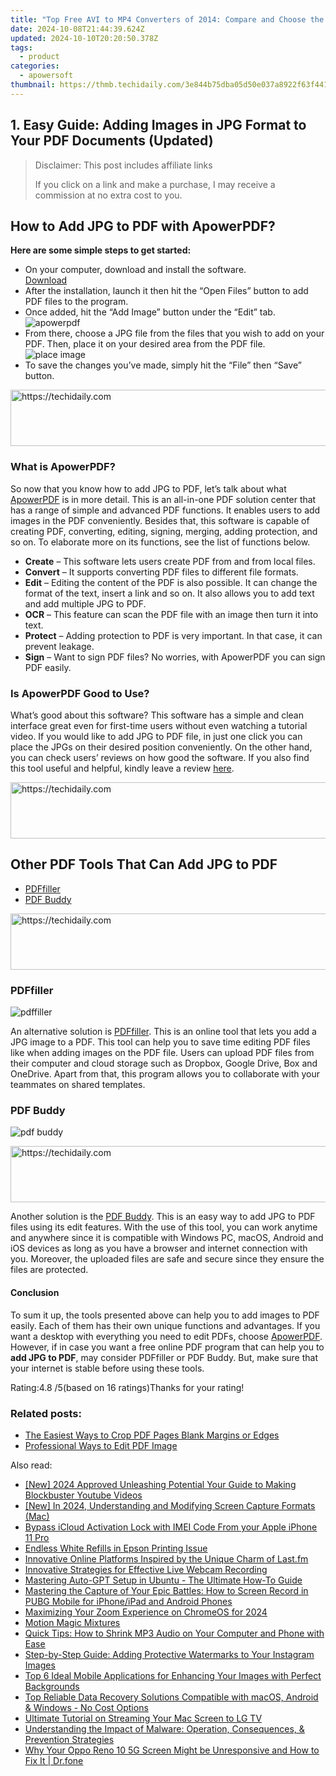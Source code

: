 ```yaml
---
title: "Top Free AVI to MP4 Converters of 2014: Compare and Choose the Ideal One!"
date: 2024-10-08T21:44:39.624Z
updated: 2024-10-10T20:20:50.378Z
tags:
  - product
categories:
  - apowersoft
thumbnail: https://thmb.techidaily.com/3e844b75dba05d50e037a8922f63f44130183016b1138a00c38fe8d101f4bd1f.jpg
---
```


## 1. Easy Guide: Adding Images in JPG Format to Your PDF Documents (Updated)

>  Disclaimer: This post includes affiliate links
>
>  If you click on a link and make a purchase, I may receive a commission at no extra cost to you.
>

## How to Add JPG to PDF with ApowerPDF?

**Here are some simple steps to get started:**

* On your computer, download and install the software.  
[Download](https://tools.techidaily.com/apowersoft/products/)
* After the installation, launch it then hit the “Open Files” button to add PDF files to the program.
* Once added, hit the “Add Image” button under the “Edit” tab.  
![apowerpdf](https://www.apowersoft.com//webusupload.aoscdn.com/apowercom/wp-content/uploads/2020/07/add-image.jpg.webp)
* From there, choose a JPG file from the files that you wish to add on your PDF. Then, place it on your desired area from the PDF file.  
![place image](https://www.apowersoft.com//webusupload.aoscdn.com/apowercom/wp-content/uploads/2020/07/place-jpg.jpg.webp)
* To save the changes you’ve made, simply hit the “File” then “Save” button.

<!-- affiliate ads begin -->
<a href="https://aligracehair.sjv.io/c/5597632/2027167/19272" target="_top" id="2027167">
  <img src="//a.impactradius-go.com/display-ad/19272-2027167" border="0" alt="https://techidaily.com" width="728" height="90"/>
</a>
<img height="0" width="0" src="https://aligracehair.sjv.io/i/5597632/2027167/19272" style="position:absolute;visibility:hidden;" border="0" />
<!-- affiliate ads end -->

### What is ApowerPDF?

So now that you know how to add JPG to PDF, let’s talk about what [ApowerPDF](https://tools.techidaily.com/apowersoft/apower-pdf/) is in more detail. This is an all-in-one PDF solution center that has a range of simple and advanced PDF functions. It enables users to add images in the PDF conveniently. Besides that, this software is capable of creating PDF, converting, editing, signing, merging, adding protection, and so on. To elaborate more on its functions, see the list of functions below.

* **Create** – This software lets users create PDF from and from local files.
* **Convert** – It supports converting PDF files to different file formats.
* **Edit**  – Editing the content of the PDF is also possible. It can change the format of the text, insert a link and so on. It also allows you to add text and add multiple JPG to PDF.
* **OCR** – This feature can scan the PDF file with an image then turn it into text.
* **Protect** – Adding protection to PDF is very important. In that case, it can prevent leakage.
* **Sign** – Want to sign PDF files? No worries, with ApowerPDF you can sign PDF easily.

### Is ApowerPDF Good to Use?

What’s good about this software? This software has a simple and clean interface great even for first-time users without even watching a tutorial video. If you would like to add JPG to PDF file, in just one click you can place the JPGs on their desired position conveniently. On the other hand, you can check users’ reviews on how good the software. If you also find this tool useful and helpful, kindly leave a review [here](https://www.g2crowd.com/products/apowerpdf/reviews).

<!-- affiliate ads begin -->
<a href="https://appsumo.8odi.net/c/5597632/2094418/7443" target="_top" id="2094418">
  <img src="//a.impactradius-go.com/display-ad/7443-2094418" border="0" alt="https://techidaily.com" width="728" height="90"/>
</a>
<img height="0" width="0" src="https://appsumo.8odi.net/i/5597632/2094418/7443" style="position:absolute;visibility:hidden;" border="0" />
<!-- affiliate ads end -->

## Other PDF Tools That Can Add JPG to PDF

* [PDFfiller](https://tools.techidaily.com/apowersoft/products/)
* [PDF Buddy](https://tools.techidaily.com/apowersoft/products/)

<!-- affiliate ads begin -->
<a href="https://appsumo.8odi.net/c/5597632/2087408/7443" target="_top" id="2087408">
  <img src="//a.impactradius-go.com/display-ad/7443-2087408" border="0" alt="https://techidaily.com" width="728" height="90"/>
</a>
<img height="0" width="0" src="https://appsumo.8odi.net/i/5597632/2087408/7443" style="position:absolute;visibility:hidden;" border="0" />
<!-- affiliate ads end -->

### PDFfiller

![pdffiller](https://www.apowersoft.com//webusupload.aoscdn.com/apowercom/wp-content/uploads/2020/07/add-image-pdffiller.jpg.webp)

An alternative solution is [PDFfiller](https://www.pdffiller.com/en/categories/add-image.htm). This is an online tool that lets you add a JPG image to a PDF. This tool can help you to save time editing PDF files like when adding images on the PDF file. Users can upload PDF files from their computer and cloud storage such as Dropbox, Google Drive, Box and OneDrive. Apart from that, this program allows you to collaborate with your teammates on shared templates.

### PDF Buddy

![pdf buddy](https://www.apowersoft.com//webusupload.aoscdn.com/apowercom/wp-content/uploads/2020/07/add-jpg-using-pdfbuddy.jpg.webp)

<!-- affiliate ads begin -->
<a href="https://zebaoaffiliateprogram.pxf.io/c/5597632/2137974/21526" target="_top" id="2137974">
  <img src="//a.impactradius-go.com/display-ad/21526-2137974" border="0" alt="https://techidaily.com" width="728" height="90"/>
</a>
<img height="0" width="0" src="https://zebaoaffiliateprogram.pxf.io/i/5597632/2137974/21526" style="position:absolute;visibility:hidden;" border="0" />
<!-- affiliate ads end -->

Another solution is the [PDF Buddy](https://www.pdfbuddy.com/how-to/add-image-to-pdf). This is an easy way to add JPG to PDF files using its edit features. With the use of this tool, you can work anytime and anywhere since it is compatible with Windows PC, macOS, Android and iOS devices as long as you have a browser and internet connection with you. Moreover, the uploaded files are safe and secure since they ensure the files are protected.

#### Conclusion

To sum it up, the tools presented above can help you to add images to PDF easily. Each of them has their own unique functions and advantages. If you want a desktop with everything you need to edit PDFs, choose [ApowerPDF](https://tools.techidaily.com/apowersoft/apower-pdf/). However, if in case you want a free online PDF program that can help you to **add JPG to PDF**, may consider PDFfiller or PDF Buddy. But, make sure that your internet is stable before using these tools.

Rating:4.8 /5(based on 16 ratings)Thanks for your rating!

### Related posts:

* [The Easiest Ways to Crop PDF Pages Blank Margins or Edges](https://tools.techidaily.com/apowersoft/apower-pdf/)
* [Professional Ways to Edit PDF Image](https://tools.techidaily.com/apowersoft/apower-pdf/)

<ins class="adsbygoogle"
     style="display:block"
     data-ad-format="autorelaxed"
     data-ad-client="ca-pub-7571918770474297"
     data-ad-slot="1223367746"></ins>

<ins class="adsbygoogle"
     style="display:block"
     data-ad-client="ca-pub-7571918770474297"
     data-ad-slot="8358498916"
     data-ad-format="auto"
     data-full-width-responsive="true"></ins>

<span class="atpl-alsoreadstyle">Also read:</span>
<div><ul>
<li><a href="https://youtube-data.techidaily.com/024-approved-unleashing-potential-your-guide-to-making-blockbuster-youtube-videos/"><u>[New] 2024 Approved Unleashing Potential Your Guide to Making Blockbuster Youtube Videos</u></a></li>
<li><a href="https://digital-screen-recording.techidaily.com/new-in-2024-understanding-and-modifying-screen-capture-formats-mac/"><u>[New] In 2024, Understanding and Modifying Screen Capture Formats (Mac)</u></a></li>
<li><a href="https://activate-lock.techidaily.com/bypass-icloud-activation-lock-with-imei-code-from-your-apple-iphone-11-pro-by-drfone-ios/"><u>Bypass iCloud Activation Lock with IMEI Code From your Apple iPhone 11 Pro</u></a></li>
<li><a href="https://printer-issues.techidaily.com/endless-white-refills-in-epson-printing-issue/"><u>Endless White Refills in Epson Printing Issue</u></a></li>
<li><a href="https://win-cloud.techidaily.com/innovative-online-platforms-inspired-by-the-unique-charm-of-lastfm/"><u>Innovative Online Platforms Inspired by the Unique Charm of Last.fm</u></a></li>
<li><a href="https://visual-screen-recording.techidaily.com/innovative-strategies-for-effective-live-webcam-recording/"><u>Innovative Strategies for Effective Live Webcam Recording</u></a></li>
<li><a href="https://tech-hub.techidaily.com/mastering-auto-gpt-setup-in-ubuntu-the-ultimate-how-to-guide/"><u>Mastering Auto-GPT Setup in Ubuntu - The Ultimate How-To Guide</u></a></li>
<li><a href="https://win-cloud.techidaily.com/mastering-the-capture-of-your-epic-battles-how-to-screen-record-in-pubg-mobile-for-iphoneipad-and-android-phones/"><u>Mastering the Capture of Your Epic Battles: How to Screen Record in PUBG Mobile for iPhone/iPad and Android Phones</u></a></li>
<li><a href="https://extra-skills.techidaily.com/maximizing-your-zoom-experience-on-chromeos-for-2024/"><u>Maximizing Your Zoom Experience on ChromeOS for 2024</u></a></li>
<li><a href="https://extra-resources.techidaily.com/motion-magic-mixtures/"><u>Motion Magic Mixtures</u></a></li>
<li><a href="https://win-cloud.techidaily.com/quick-tips-how-to-shrink-mp3-audio-on-your-computer-and-phone-with-ease/"><u>Quick Tips: How to Shrink MP3 Audio on Your Computer and Phone with Ease</u></a></li>
<li><a href="https://win-cloud.techidaily.com/step-by-step-guide-adding-protective-watermarks-to-your-instagram-images/"><u>Step-by-Step Guide: Adding Protective Watermarks to Your Instagram Images</u></a></li>
<li><a href="https://win-cloud.techidaily.com/top-6-ideal-mobile-applications-for-enhancing-your-images-with-perfect-backgrounds/"><u>Top 6 Ideal Mobile Applications for Enhancing Your Images with Perfect Backgrounds</u></a></li>
<li><a href="https://win-cloud.techidaily.com/top-reliable-data-recovery-solutions-compatible-with-macos-android-and-windows-no-cost-options/"><u>Top Reliable Data Recovery Solutions Compatible with macOS, Android & Windows - No Cost Options</u></a></li>
<li><a href="https://win-cloud.techidaily.com/ultimate-tutorial-on-streaming-your-mac-screen-to-lg-tv/"><u>Ultimate Tutorial on Streaming Your Mac Screen to LG TV</u></a></li>
<li><a href="https://win-cloud.techidaily.com/understanding-the-impact-of-malware-operation-consequences-and-prevention-strategies/"><u>Understanding the Impact of Malware: Operation, Consequences, & Prevention Strategies</u></a></li>
<li><a href="https://howto.techidaily.com/why-your-oppo-reno-10-5g-screen-might-be-unresponsive-and-how-to-fix-it-drfone-by-drfone-fix-android-problems-fix-android-problems/"><u>Why Your Oppo Reno 10 5G Screen Might be Unresponsive and How to Fix It | Dr.fone</u></a></li>
</ul></div>

